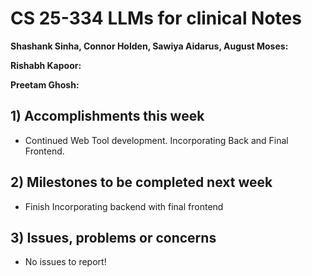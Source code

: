 # CS 25-334 LLMs for clinical Notes
**Shashank Sinha, Connor Holden, Sawiya Aidarus, August Moses:**

**Rishabh Kapoor:**

**Preetam Ghosh:**

## 1) Accomplishments this week ##
   - Continued Web Tool development. Incorporating Back and Final Frontend.
## 2) Milestones to be completed next week ##
   - Finish Incorporating backend with final frontend
## 3) Issues, problems or concerns ##
   - No issues to report!

